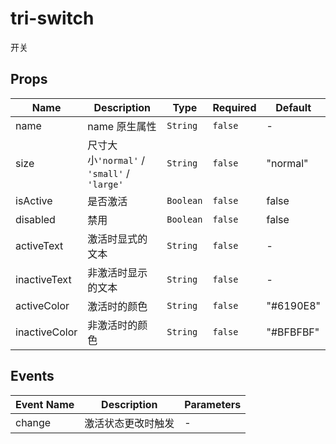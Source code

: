 # tri-switch

开关

## Props

<!-- @vuese:tri-switch:props:start -->
|Name|Description|Type|Required|Default|
|---|---|---|---|---|
|name|name 原生属性|`String`|`false`|-|
|size|尺寸大小`'normal'` / `'small'` / `'large'`|`String`|`false`|"normal"|
|isActive|是否激活|`Boolean`|`false`|false|
|disabled|禁用|`Boolean`|`false`|false|
|activeText|激活时显式的文本|`String`|`false`|-|
|inactiveText|非激活时显示的文本|`String`|`false`|-|
|activeColor|激活时的颜色|`String`|`false`|"#6190E8"|
|inactiveColor|非激活时的颜色|`String`|`false`|"#BFBFBF"|

<!-- @vuese:tri-switch:props:end -->


## Events

<!-- @vuese:tri-switch:events:start -->
|Event Name|Description|Parameters|
|---|---|---|
|change|激活状态更改时触发|-|

<!-- @vuese:tri-switch:events:end -->


